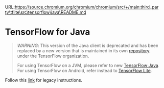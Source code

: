 URL:https://source.chromium.org/chromium/chromium/src/+/main:third_party\tflite\src\tensorflow\java\README.md
# TensorFlow for Java

> *WARNING*: This version of the Java client is deprecated and has been replaced by a new version that is maintained 
> in its own [repository](https://github.com/tensorflow/java) under the TensorFlow organization. 
>
> For using TensorFlow on a JVM, please refer to new [TensorFlow Java](https://www.tensorflow.org/jvm/install).
> For using TensorFlow on Android, refer instead to [TensorFlow Lite](https://www.tensorflow.org/code/tensorflow/lite/).

Follow this [link](LEGACY.md) for legacy instructions.
